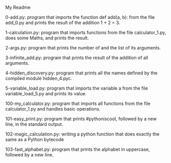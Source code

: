 My Readme

0-add.py: program that imports the function def add(a, b): from the file add_0.py and prints the result of the addition 1 + 2 = 3.

1-calculation.py: program that imports functions from the file calculator_1.py, does some Maths, and prints the result.

2-args.py: program that prints the number of and the list of its arguments.

3-infinite_add.py: program that prints the result of the addition of all arguments.

4-hidden_discovery.py: program that prints all the names defined by the compiled module hidden_4.pyc.

5-variable_load.py: program that imports the variable a from the file variable_load_5.py and prints its value.

100-my_calculator.py: program that imports all functions from the file calculator_1.py and handles basic operations.

101-easy_print.py: program that prints #pythoniscool, followed by a new line, in the standard output.

102-magic_calculation.py: writing a python function that does exactly the same as a Python bytecode

103-fast_alphabet.py: program that prints the alphabet in uppercase, followed by a new line.
